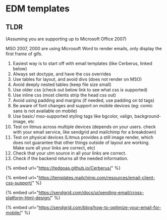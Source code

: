 # EDM templates

## TLDR

\(Assuming you are supporting up to Microsoft Office 2007\)

MSO 2007, 2000 are using Microsoft Word to render emails, only display the first frame of gifs.

1. Easiest way is to start off with email templates \(like Cerberus, linked below\) 
2. Always set doctype, and have the css overrides
3. Use tables for layout, and avoid divs \(does not render on MSO\)
4. Avoid deeply nested tables \(keep file size small\)
5. Use older css \(check out below link to see what css is supported\)
6. Use inline css \(most clients strip the head css out\)
7. Avoid using padding and margins \(if needed, use padding on td tags\)
8. Be aware of font changes and support on mobile devices \(eg: comic sans is not available on mobile\)
9. Use basic/ mso-supported styling tags like bgcolor, valign, background-image, etc
10. Test on litmus across multiple devices \(depends on your users. check with your email service, like sendgrid and mailchimp for a breakdown\)
11. Test on physical devices \(Litmus provides a still image render, which does not guarantee that other things outside of layout are working. Make sure all your links are correct, etc\)
12. Check that your utm source in all your links are correct.
13. Check if the backend returns all the needed information.

{% embed url="https://tedgoas.github.io/Cerberus/" %}

{% embed url="https://templates.mailchimp.com/resources/email-client-css-support/" %}

{% embed url="https://sendgrid.com/docs/ui/sending-email/cross-platform-html-design/" %}

{% embed url="https://sendgrid.com/blog/how-to-optimize-your-email-for-mobile/" %}



